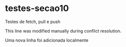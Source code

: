 # testes-secao10
Testes de fetch, pull e push

This line was modified manually during conflict resolution.

Uma nova linha foi adicionada localmente
